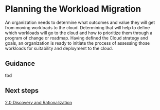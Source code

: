 # Planning the Workload Migration

An organization needs to determine what outcomes and value they will get from moving workloads to the cloud. Determining that will help to define which workloads will go to the cloud and how to prioritize them through a program of change or roadmap. Having defined the Cloud strategy and goals, an organization is ready to initiate the process of assessing those workloads for suitability and deployment to the cloud.

## Guidance

tbd

## Next steps

[2.0 Discovery and Rationalization](https://github.com/alvarovitta/Workload-Migration/blob/master/2.0-Discovery-and-Rationalization.md)
